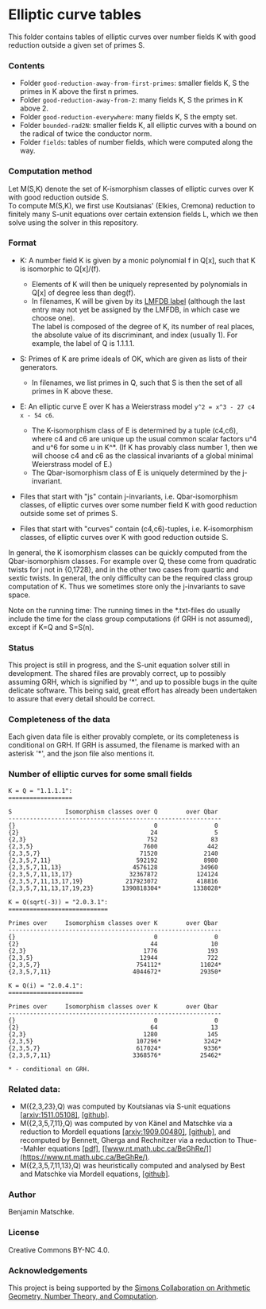 # Elliptic curve tables

This folder contains tables of elliptic curves over number fields K with good reduction outside a given set of primes S.

### Contents

- Folder `good-reduction-away-from-first-primes`: smaller fields K, S the primes in K above the first n primes.
- Folder `good-reduction-away-from-2`: many fields K, S the primes in K above 2.
- Folder `good-reduction-everywhere`: many fields K, S the empty set.
- Folder `bounded-rad2N`: smaller fields K, all elliptic curves with a bound on the radical of twice the conductor norm.
- Folder `fields`: tables of number fields, which were computed along the way.

### Computation method

Let M(S,K) denote the set of K-ismorphism classes of elliptic curves over K with good reduction outside S.  
To compute M(S,K), we first use Koutsianas' (Elkies, Cremona) reduction to finitely many S-unit equations over certain extension fields L, which we then solve using the solver in this repository.

### Format

- K: A number field K is given by a monic polynomial f in Q[x], such that K is isomorphic to Q[x]/(f).
  - Elements of K will then be uniquely represented by polynomials in Q[x] of degree less than deg(f).
  - In filenames, K will be given by its [LMFDB label](https://www.lmfdb.org/NumberField/FieldLabels) 
    (although the last entry may not yet be assigned by the LMFDB, in which case we choose one).  
    The label is composed of the degree of K, its number of real places, the absolute value of its discriminant, and index (usually 1).
    For example, the label of Q is 1.1.1.1.
- S: Primes of K are prime ideals of OK, which are given as lists of their generators.
  - In filenames, we list primes in Q, such that S is then the set of all primes in K above these.
- E: An elliptic curve E over K has a Weierstrass model `y^2 = x^3 - 27 c4 x - 54 c6`.
  - The K-isomorphism class of E is determined by a tuple (c4,c6), where c4 and c6 are unique up the usual common scalar factors u^4 and u^6 for some u in K^*. 
    (If K has provably class number 1, then we will choose c4 and c6 as the classical invariants of a global minimal Weierstrass model of E.)
  - The Qbar-isomorphism class of E is uniquely determined by the j-invariant.

- Files that start with "js" contain j-invariants, i.e. Qbar-isomorphism classes, of elliptic curves over some number field K with good reduction outside some set of primes S.
- Files that start with "curves" contain (c4,c6)-tuples, i.e. K-isomorphism classes, of elliptic curves over K with good reduction outside S. 

In general, the K isomorphism classes can be quickly computed from the Qbar-isomorphism classes.
For example over Q, these come from quadratic twists for j not in {0,1728}, and in the other two cases from quartic and sextic twists.
In general, the only difficulty can be the required class group computation of K. 
Thus we sometimes store only the j-invariants to save space.

Note on the running time: The running times in the *.txt-files do usually include the time for the class group computations (if GRH is not assumed), except if K=Q and S=S(n).

### Status

This project is still in progress, and the S-unit equation solver still in development. 
The shared files are provably correct, up to possibly assuming GRH, which is signified by '*', and up to possible bugs in the quite delicate software.
This being said, great effort has already been undertaken to assure that every detail should be correct.

### Completeness of the data

Each given data file is either provably complete, or its completeness is conditional on GRH.
If GRH is assumed, the filename is marked with an asterisk '*', and the json file also mentions it. 

### Number of elliptic curves for some small fields

    K = Q = "1.1.1.1":
    ==================
    
    S               Isomorphism classes over Q        over Qbar
    ------------------------------------------------------------
    {}                                       0                0
    {2}                                     24                5
    {2,3}                                  752               83
    {2,3,5}                               7600              442
    {2,3,5,7}                            71520             2140
    {2,3,5,7,11}                        592192             8980
    {2,3,5,7,11,13}                    4576128            34960
    {2,3,5,7,11,13,17}                32367872           124124
    {2,3,5,7,11,13,17,19}            217923072           418816
    {2,3,5,7,11,13,17,19,23}        1390818304*         1338028*

    K = Q(sqrt(-3)) = "2.0.3.1":
    ============================

    Primes over     Isomorphism classes over K        over Qbar
    ------------------------------------------------------------
    {}                                       0                0
    {2}                                     44               10
    {2,3}                                 1776              193
    {2,3,5}                              12944              722
    {2,3,5,7}                           754112*           11024*
    {2,3,5,7,11}                       4044672*           29350*

    K = Q(i) = "2.0.4.1":
    =====================

    Primes over     Isomorphism classes over K        over Qbar
    ------------------------------------------------------------
    {}                                       0                0
    {2}                                     64               13
    {2,3}                                 1280              145
    {2,3,5}                             107296*            3242*
    {2,3,5,7}                           617024*            9336*
    {2,3,5,7,11}                       3368576*           25462*
    
    * - conditional on GRH.

### Related data:

- M({2,3,23},Q) was computed by Koutsianas via S-unit equations [[arxiv:1511.05108]](https://arxiv.org/abs/1511.05108), [[github]](https://github.com/akoutsianas/ERGOS).
- M({2,3,5,7,11},Q) was computed by von Känel and Matschke via a reduction to Mordell equations [[arxiv:1909.00480]](https://arxiv.org/abs/1909.00480), [[github]](https://github.com/bmatschke/solving-classical-diophantine-equations), and recomputed by Bennett, Gherga and Rechnitzer via a reduction to Thue--Mahler equations [[pdf]](https://www.math.ubc.ca/~andrewr/pubs/BeGhRe.pdf), [[www.nt.math.ubc.ca/BeGhRe/]](https://www.nt.math.ubc.ca/BeGhRe/).
- M({2,3,5,7,11,13},Q) was heuristically computed and analysed by Best and Matschke via Mordell equations, [[github]](https://github.com/elliptic-curve-data/ec-data-S6). 

### Author

Benjamin Matschke.

### License

Creative Commons BY-NC 4.0.

### Acknowledgements

This project is being supported by the [Simons Collaboration on Arithmetic Geometry, Number Theory, and Computation](https://simonscollab.icerm.brown.edu/).

